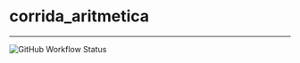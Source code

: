 # corrida_aritmetica
---
![GitHub Workflow Status](https://img.shields.io/github/workflow/status/lincolncpp/corrida_aritmetica/Java%20CI%20with%20Gradle)
